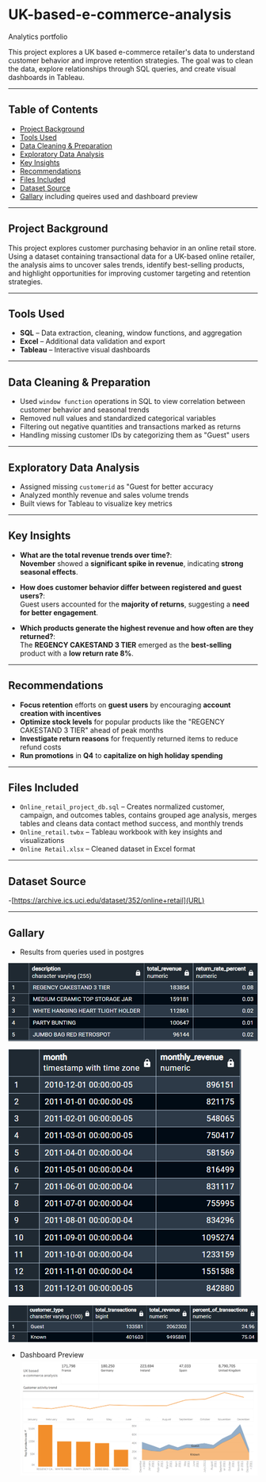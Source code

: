 # UK-based-e-commerce-analysis
Analytics portfolio



This project explores a UK based e-commerce retailer's data to understand customer behavior and improve retention strategies. 
The goal was to clean the data, explore relationships through SQL queries, and create visual dashboards in Tableau.

---

##  Table of Contents
- [Project Background](#project-background)
- [Tools Used](#tools-used)
- [Data Cleaning & Preparation](#data-cleaning--preparation)
- [Exploratory Data Analysis](#exploratory-data-analysis)
- [Key Insights](#key-insights)
- [Recommendations](#recommendations)
- [Files Included](#files-included)
- [Dataset Source](#dataset-source)
- [Gallary](#gallary)  including queires used and dashboard preview

---

##  Project Background

This project explores customer purchasing behavior in an online retail store. 
Using a dataset containing transactional data for a UK-based online retailer, 
the analysis aims to uncover sales trends, identify best-selling products,
and highlight opportunities for improving customer targeting and retention strategies.

---

##  Tools Used

- **SQL** – Data extraction, cleaning, window functions, and aggregation
- **Excel** – Additional data validation and export
- **Tableau** – Interactive visual dashboards

---

##  Data Cleaning & Preparation

- Used `window function` operations in SQL to view correlation between
  customer behavior and seasonal trends
- Removed null values and standardized categorical variables
- Filtering out negative quantities and transactions marked as returns
- Handling missing customer IDs by categorizing them as "Guest" users

---

##  Exploratory Data Analysis

- Assigned missing `customerid` as "Guest for better accuracy
- Analyzed monthly revenue and sales volume trends
- Built views for Tableau to visualize key metrics

---

##  Key Insights

- **What are the total revenue trends over time?**:  
  **November** showed a **significant spike in revenue**, indicating **strong seasonal effects**.

- **How does customer behavior differ between registered and guest users?**:  
  Guest users accounted for the **majority of returns**, suggesting a **need for better engagement**.

- **Which products generate the highest revenue and how often are they returned?**:  
  The **REGENCY CAKESTAND 3 TIER** emerged as the **best-selling** product with a **low return rate 8%**.

---

##  Recommendations

- **Focus retention** efforts on **guest users** by encouraging **account creation with incentives**
- **Optimize stock levels** for popular products like the "REGENCY CAKESTAND 3 TIER" ahead of peak months
- **Investigate return reasons** for frequently returned items to reduce refund costs
- **Run promotions** in **Q4** to **capitalize on high holiday spending**

---

##  Files Included

- `Online_retail_project_db.sql` – Creates normalized customer, campaign, and outcomes tables, contains grouped age analysis, merges tables and cleans data contact method success, and monthly trends
- `Online_retail.twbx` – Tableau workbook with key insights and visualizations
- `Online Retail.xlsx` – Cleaned dataset in Excel format

---
## Dataset Source

-[https://archive.ics.uci.edu/dataset/352/online+retail](URL)

---

## Gallary

- Results from queries used in postgres

![Question_1](top5prod.png)  

![Question_2](monthlyrev.png)  

![Question_3](custtype.png)  

- Dashboard Preview
![Dashboard Screenshot](onlineretail.png)
